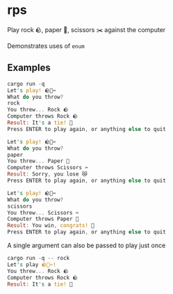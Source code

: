 # rps

Play rock 🪨, paper 🧻, scissors ✂️ against the computer

Demonstrates uses of `enum`

## Examples
```rust
cargo run -q
Let's play! 🪨🧻✂️
What do you throw?
rock
You threw... Rock 🪨
Computer throws Rock 🪨
Result: It's a tie! 👔
Press ENTER to play again, or anything else to quit

Let's play! 🪨🧻✂️
What do you throw?
paper
You threw... Paper 🧻
Computer throws Scissors ✂️
Result: Sorry, you lose 😿
Press ENTER to play again, or anything else to quit

Let's play! 🪨🧻✂️
What do you throw?
scissors
You threw... Scissors ✂️
Computer throws Paper 🧻
Result: You win, congrats! 🎉
Press ENTER to play again, or anything else to quit
```

A single argument can also be passed to play just once

```rust
cargo run -q -- rock
Let's play 🪨🧻✂️!
You threw... Rock 🪨
Computer throws Rock 🪨
Result: It's a tie! 👔
```

